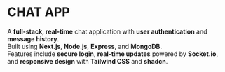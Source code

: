 # CHAT APP
A **full-stack, real-time** chat application with **user authentication** and **message history**.  
Built using **Next.js**, **Node.js**, **Express**, and **MongoDB**.  
Features include **secure login**, **real-time updates** powered by **Socket.io**, and **responsive design** with **Tailwind CSS** and **shadcn**.
